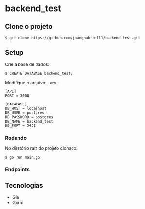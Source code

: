 # backend_test

## Clone o projeto
```
$ git clone https://github.com/joaoghabriell1/backend-test.git
```

## Setup


Crie a base de dados:

```
$ CREATE DATABASE backend_test;
```

Modifique o arquivo: `.env` :

```
[API]
PORT = 3000

[DATABASE]
DB_HOST = localhost
DB_USER = postgres
DB_PASSWORD = postgres
DB_NAME = backend_test
DB_PORT = 5432
```

### Rodando

No diretório raiz do projeto clonado:
```
$ go run main.go 
```
### Endpoints





## Tecnologias
- Gin
- Gorm
